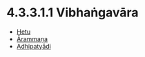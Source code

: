 # 4.3.3.1.1 Vibhaṅgavāra

* [Hetu](4.3.3.1.1/Hetu.md)
* [Ārammaṇa](4.3.3.1.1/Arammana.md)
* [Adhipatyādi](4.3.3.1.1/Adhipatyadi.md)
